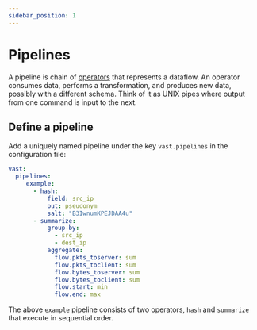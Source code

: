 ```yaml
---
sidebar_position: 1
---
```


# Pipelines

A pipeline is chain of [operators](operators) that represents a dataflow. An
operator consumes data, performs a transformation, and produces new data,
possibly with a different schema. Think of it as UNIX pipes where output from
one command is input to the next.

## Define a pipeline

Add a uniquely named pipeline under the key `vast.pipelines` in the
configuration file:

```yaml
vast:
  pipelines:
     example:
       - hash:
           field: src_ip
           out: pseudonym
           salt: "B3IwnumKPEJDAA4u"
       - summarize:
           group-by:
             - src_ip
             - dest_ip
           aggregate:
             flow.pkts_toserver: sum
             flow.pkts_toclient: sum
             flow.bytes_toserver: sum
             flow.bytes_toclient: sum
             flow.start: min
             flow.end: max
```

The above `example` pipeline consists of two operators, `hash` and `summarize`
that execute in sequential order.
